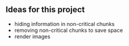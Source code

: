## Ideas for this project

- hiding information in non-critical chunks
- removing non-critical chunks to save space
- render images
